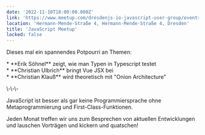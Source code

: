 ```yaml
---
date: '2022-11-10T18:00:00.000Z'
link: 'https://www.meetup.com/dresdenjs-io-javascript-user-group/events/wwdfrqydcpbnb/'
location: 'Hermann-Mende-Straße 4, Hermann-Mende-Straße 4, Dresden'
title: 'JavaScript Meetup'
locked: false
---
```

Dieses mal ein spannendes Potpourri an Themen:

\* \*\*Erik Söhnel\*\* zeigt, wie man Typen in Typescript testet  
\* \*\*Christian Ulbrich\*\* bringt Vue JSX bei  
\* \*\*Christian Klauß\*\* wird theoretisch mit "Onion Architecture"

\\-\\-\\-

JavaScript ist besser als gar keine Programmiersprache ohne Metaprogrammierung und First-Class-Funktionen.

Jeden Monat treffen wir uns zum Besprechen von aktuellen Entwicklungen und lauschen Vorträgen und kickern und quatschen!
